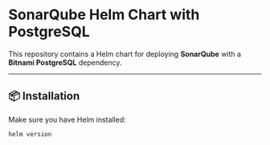 # SonarQube Helm Chart with PostgreSQL

This repository contains a Helm chart for deploying **SonarQube** with a **Bitnami PostgreSQL** dependency.

---

## 📦 Installation

Make sure you have Helm installed:

```bash
helm version
